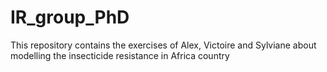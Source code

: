 # IR_group_PhD
This repository contains the exercises of Alex, Victoire and Sylviane about modelling the insecticide resistance in Africa country
